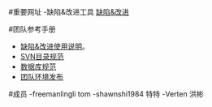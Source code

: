 #重要网址
-缺陷&改进工具 [缺陷&改进]( https://github.com/freemanlingli/BPM/issues)


#团队参考手册

- [缺陷&改进使用说明]( wiki/doc/tom.md )。
- [SVN目录规范](https://raw.githubusercontent.com/freemanlingli/BPM/tree/master/doc/tom.md )
- [数据库规范](https://raw.githubusercontent.com/freemanlingli/BPM/tree/master/doc/database.md )
- [团队环境发布](https://raw.githubusercontent.com/freemanlingli/BPM/tree/master/doc/database.md )



#成员
-freemanlingli  tom
-shawnshi1984   特特
-Verten         洪彬